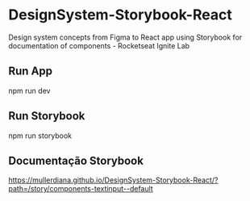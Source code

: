 # DesignSystem-Storybook-React
Design system concepts from Figma to React app using Storybook for documentation of components - Rocketseat Ignite Lab

## Run App
npm run dev

## Run Storybook
npm run storybook  

## Documentação Storybook
https://mullerdiana.github.io/DesignSystem-Storybook-React/?path=/story/components-textinput--default